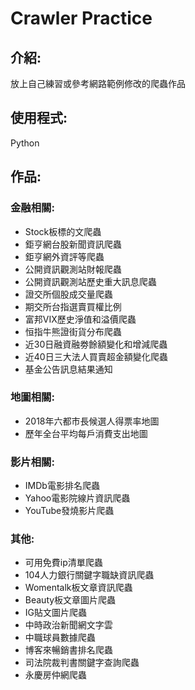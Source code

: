 # Crawler Practice
## 介紹:
放上自己練習或參考網路範例修改的爬蟲作品
## 使用程式:
Python
## 作品:
### 金融相關:
* Stock板標的文爬蟲
* 鉅亨網台股新聞資訊爬蟲
* 鉅亨網外資評等爬蟲
* 公開資訊觀測站財報爬蟲
* 公開資訊觀測站歷史重大訊息爬蟲
* 證交所個股成交量爬蟲
* 期交所台指選賣買權比例
* 富邦VIX歷史淨值和溢價爬蟲
* 恒指牛熊證街貨分布爬蟲
* 近30日融資融劵餘額變化和增減爬蟲
* 近40日三大法人買賣超金額變化爬蟲
* 基金公告訊息結果通知
### 地圖相關:
* 2018年六都市長候選人得票率地圖
* 歷年全台平均每戶消費支出地圖
### 影片相關:
* IMDb電影排名爬蟲
* Yahoo電影院線片資訊爬蟲
* YouTube發燒影片爬蟲
### 其他:
* 可用免費ip清單爬蟲
* 104人力銀行關鍵字職缺資訊爬蟲
* Womentalk板文章資訊爬蟲
* Beauty板文章圖片爬蟲
* IG貼文圖片爬蟲
* 中時政治新聞網文字雲
* 中職球員數據爬蟲
* 博客來暢銷書排名爬蟲
* 司法院裁判書關鍵字查詢爬蟲
* 永慶房仲網爬蟲


